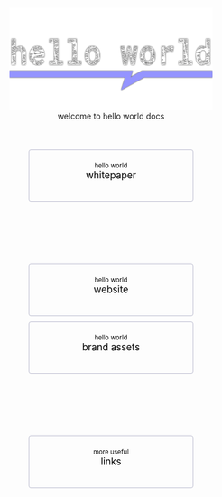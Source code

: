 <style>
    .pagination-nav {
        display: flex;
        justify-content: center;
        flex-wrap: wrap;
    }

    .pagination-nav__link {
        display: inline-block;
        padding: 20px;
        text-decoration: none;
        background: transparent;
        color: black;
        width: 250px;
        height: 50px;
        border: 1px solid #bcbdd0;
        border-radius: 4px;
        text-align: center;
        margin-bottom: 10px;
    }

    .pagination-nav__sublabel {
        font-size: 0.8em;
    }

    .pagination-nav__label {
        font-size: 1.2em;
    }

    @media screen and (min-width: 769px) {
        .pagination-nav {
            gap: 100px;
        }
    }

    @media screen and (max-width: 768px) {
        .pagination-nav__link {
            width: 100%;
        }
    }
</style>

<br>
<br>

<center><img src="newspaper-print-wordmark-transparent.png"  width="360" height="180"></center>

<center>welcome to hello world docs</center>

<br>
<br>
<br>


<div class="pagination-nav">
    <a class="pagination-nav__link prev" href="abstract.md">
        <div class="pagination-nav__sublabel">hello world</div>
        <div class="pagination-nav__label">whitepaper</div>
    </a>
    <a class="pagination-nav__link prev" href="https://helloworld.news" target="_blank">
        <div class="pagination-nav__sublabel">hello world</div>
        <div class="pagination-nav__label">website</div>
    </a>    
    </div>
<div class="pagination-nav">
    <a class="pagination-nav__link prev" href="brand-assets.md">
        <div class="pagination-nav__sublabel">hello world</div>
        <div class="pagination-nav__label">brand assets</div>
    </a>
    <a class="pagination-nav__link next" href="links.md">
        <div class="pagination-nav__sublabel">more useful</div>
        <div class="pagination-nav__label">links </div>
    </a>
</div>
